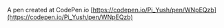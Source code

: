 A pen created at CodePen.io [https://codepen.io/Pi_Yush/pen/WNpEQzb](https://codepen.io/Pi_Yush/pen/WNpEQzb)
